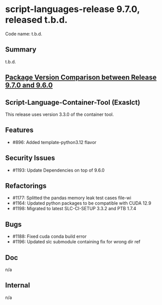 # script-languages-release 9.7.0, released t.b.d.

Code name: t.b.d.

## Summary

t.b.d.

## [Package Version Comparison between Release 9.7.0 and 9.6.0](package_diffs/9.7.0/README.md)

## Script-Language-Container-Tool (Exaslct)

This release uses version 3.3.0 of the container tool.

## Features

 - #896: Added template-python3.12 flavor

## Security Issues

 - #1193: Update Dependencies on top of 9.6.0

## Refactorings

 - #1177: Splitted the pandas memory leak test cases file-wi
 - #1164: Updated python packages to be compatible with CUDA 12.9
 - #1198: Migrated to latest SLC-CI-SETUP 3.3.2 and PTB 1.7.4

## Bugs

 - #1188: Fixed cuda conda build error
 - #1196: Updated slc submodule containing fix for wrong dir ref

## Doc

n/a

## Internal

 n/a
